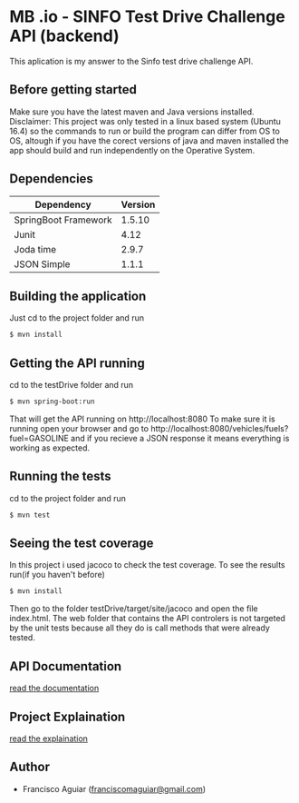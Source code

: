 # MB .io - SINFO Test Drive Challenge API (backend)

This aplication is my answer to the Sinfo test drive challenge API.

## Before getting started
Make sure you have the latest maven and Java versions installed.
Disclaimer: 
    This project was only tested in a linux based system (Ubuntu 16.4) so the commands to run or build the program can differ from OS to OS, altough if you have the corect versions of java and maven installed the app should build and run independently on the Operative System.
    
## Dependencies
Dependency  | Version
------------- | -------------
SpringBoot Framework  | 1.5.10
Junit  | 4.12
Joda time | 2.9.7
JSON Simple | 1.1.1

## Building the application
Just cd to the project folder and run 
```sh
$ mvn install
```
## Getting the API running
cd to the testDrive folder and run
```sh
$ mvn spring-boot:run
```
That will get the API running on http://localhost:8080
To make sure it is running open your browser and go to http://localhost:8080/vehicles/fuels?fuel=GASOLINE and if you recieve a JSON response it means everything is working as expected.

## Running the tests
cd to the project folder and run
```sh
$ mvn test
```

## Seeing the test coverage
In this project i used jacoco to check the test coverage.
To see the results run(if you haven't before)
```sh
$ mvn install
```
Then go to the folder testDrive/target/site/jacoco and open the file index.html.
The web folder that contains the API controlers is not targeted by the unit tests because all they do is call methods that were already tested.

## API Documentation
[read the documentation](Doc.md)

## Project Explaination
[read the explaination](Explain.md)

## Author
- Francisco Aguiar (franciscomaguiar@gmail.com)
